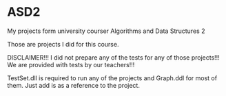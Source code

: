# ASD2
My projects form university courser Algorithms and Data Structures 2 

Those are projects I did for this course. 

DISCLAIMER!!!
I did not prepare any of the tests for any of those projects!!!
We are provided with tests by our teachers!!!

TestSet.dll is required to run any of the projects and Graph.ddl for most of them.
Just add is as a reference to the project.
